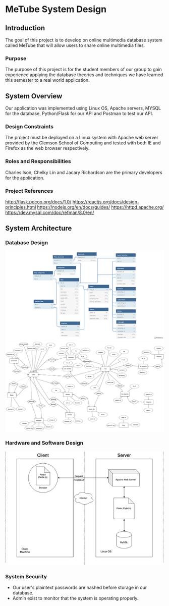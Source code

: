 # MeTube System Design

## Introduction
The goal of this project is to develop on online multimedia database system called MeTube that will allow users to share online multimedia files.

### Purpose
The purpose of this project is for the student members of our group to gain experience applying the database theories and techniques we have learned this semester to a real world application.

## System Overview
Our application was implemented using Linux OS, Apache servers, MYSQL for the database, Python/Flask for our API and Postman to test our API.

### Design Constraints
The project must be deployed on a Linux system with Apache web server provided by the Clemson School of Computing and tested with both IE and Firefox as the web browser respectively.

### Roles and Responsibilities
Charles Ison, Chelky Lin and Jacary Richardson are the primary developers for the application.

### Project References
http://flask.pocoo.org/docs/1.0/
https://reactjs.org/docs/design-principles.html
https://nodejs.org/en/docs/guides/
https://httpd.apache.org/
https://dev.mysql.com/doc/refman/8.0/en/

## System Architecture

### Database Design
![](database_schema.png)
![](er_diagram.png)

### Hardware and Software Design
![](architecture_diagram.jpg)

### System Security
- Our user's plaintext passwords are hashed before storage in our database.
- Admin exist to monitor that the system is operating properly.
